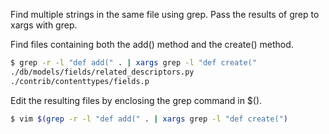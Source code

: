 Find multiple strings in the same file using grep. Pass the results of grep to xargs with grep.

Find files containing both the add() method and the create() method.

```bash
$ grep -r -l "def add(" . | xargs grep -l "def create("
./db/models/fields/related_descriptors.py
./contrib/contenttypes/fields.p
```

Edit the resulting files by enclosing the grep command in $().

```bash
$ vim $(grep -r -l "def add(" . | xargs grep -l "def create(")
```